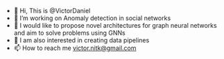 - 👋 Hi, This is @VictorDaniel
- 👀 I’m working on Anomaly detection in social networks 
- 🌱 I would like to propose novel architectures for graph neural networks and aim to solve problems using GNNs
- 💞️ I am also interested in creating data pipelines
- 📫 How to reach me victor.nitk@gmail.com

<!---
victordaniel/victordaniel is a ✨ special ✨ repository because its `README.md` (this file) appears on your GitHub profile.
You can click the Preview link to take a look at your changes.
--->

